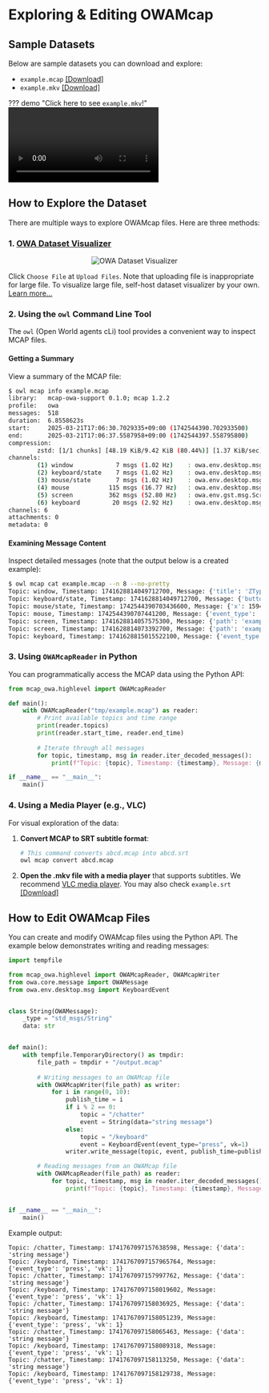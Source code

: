 # Exploring & Editing OWAMcap

## Sample Datasets

Below are sample datasets you can download and explore:

- `example.mcap` [[Download]](https://github.com/open-world-agents/open-world-agents/blob/main/docs/data/example.mcap)
- `example.mkv` [[Download]](https://github.com/open-world-agents/open-world-agents/blob/main/docs/data/example.mkv)

??? demo "Click here to see `example.mkv`!"
    <video controls>
    <source src="../example.mkv" type="video/mp4">
    </video>

## How to Explore the Dataset

There are multiple ways to explore OWAMcap files. Here are three methods:

### 1. [OWA Dataset Visualizer](https://huggingface.co/spaces/open-world-agents/visualize_dataset)

<div align="center">
  <img src="../viewer.png" alt="OWA Dataset Visualizer"/>
</div>

Click `Choose File` at `Upload Files`. Note that uploading file is inappropriate for large file. To visualize large file, self-host dataset visualizer by your own. [Learn more...](viewer.md)

### 2. Using the `owl` Command Line Tool

The `owl` (Open World agents cLi) tool provides a convenient way to inspect MCAP files.

#### Getting a Summary

View a summary of the MCAP file:

```bash
$ owl mcap info example.mcap
library:   mcap-owa-support 0.1.0; mcap 1.2.2
profile:   owa
messages:  518
duration:  6.8558623s
start:     2025-03-21T17:06:30.7029335+09:00 (1742544390.702933500)
end:       2025-03-21T17:06:37.5587958+09:00 (1742544397.558795800)
compression:
        zstd: [1/1 chunks] [48.19 KiB/9.42 KiB (80.44%)] [1.37 KiB/sec]
channels:
        (1) window            7 msgs (1.02 Hz)    : owa.env.desktop.msg.WindowInfo [jsonschema]
        (2) keyboard/state    7 msgs (1.02 Hz)    : owa.env.desktop.msg.KeyboardState [jsonschema]
        (3) mouse/state       7 msgs (1.02 Hz)    : owa.env.desktop.msg.MouseState [jsonschema]
        (4) mouse           115 msgs (16.77 Hz)   : owa.env.desktop.msg.MouseEvent [jsonschema]
        (5) screen          362 msgs (52.80 Hz)   : owa.env.gst.msg.ScreenEmitted [jsonschema]
        (6) keyboard         20 msgs (2.92 Hz)    : owa.env.desktop.msg.KeyboardEvent [jsonschema]
channels: 6
attachments: 0
metadata: 0
```

#### Examining Message Content

Inspect detailed messages (note that the output below is a created example):

```bash
$ owl mcap cat example.mcap --n 8 --no-pretty
Topic: window, Timestamp: 1741628814049712700, Message: {'title': 'ZType – Typing Game - Type to Shoot - Chromium', 'rect': [389, 10, 955, 1022], 'hWnd': 7540094}
Topic: keyboard/state, Timestamp: 1741628814049712700, Message: {'buttons': []}
Topic: mouse/state, Timestamp: 1742544390703436600, Message: {'x': 1594, 'y': 1112, 'buttons': []}
Topic: mouse, Timestamp: 1742544390707441200, Message: {'event_type': 'move', 'x': 1597, 'y': 1112}
Topic: screen, Timestamp: 1741628814057575300, Message: {'path': 'example.mkv', 'pts': 14866666666, 'utc_ns': 1741628814056571100}
Topic: screen, Timestamp: 1741628814073392700, Message: {'path': 'example.mkv', 'pts': 14883333333, 'utc_ns': 1741628814072476900}
Topic: keyboard, Timestamp: 1741628815015522100, Message: {'event_type': 'release', 'vk': 162}
```

### 3. Using `OWAMcapReader` in Python

You can programmatically access the MCAP data using the Python API:

```python
from mcap_owa.highlevel import OWAMcapReader

def main():
    with OWAMcapReader("tmp/example.mcap") as reader:
        # Print available topics and time range
        print(reader.topics)
        print(reader.start_time, reader.end_time)
        
        # Iterate through all messages
        for topic, timestamp, msg in reader.iter_decoded_messages():
            print(f"Topic: {topic}, Timestamp: {timestamp}, Message: {msg}")

if __name__ == "__main__":
    main()
```

### 4. Using a Media Player (e.g., VLC)

For visual exploration of the data:

1. **Convert MCAP to SRT subtitle format**:
   ```bash
   # This command converts abcd.mcap into abcd.srt
   owl mcap convert abcd.mcap
   ```

2. **Open the .mkv file with a media player** that supports subtitles. We recommend [VLC media player](https://www.videolan.org/vlc/). You may also check `example.srt` [[Download]](https://github.com/open-world-agents/open-world-agents/blob/main/docs/data/example.srt)

## How to Edit OWAMcap Files

You can create and modify OWAMcap files using the Python API. The example below demonstrates writing and reading messages:

```python
import tempfile

from mcap_owa.highlevel import OWAMcapReader, OWAMcapWriter
from owa.core.message import OWAMessage
from owa.env.desktop.msg import KeyboardEvent


class String(OWAMessage):
    _type = "std_msgs/String"
    data: str


def main():
    with tempfile.TemporaryDirectory() as tmpdir:
        file_path = tmpdir + "/output.mcap"
        
        # Writing messages to an OWAMcap file
        with OWAMcapWriter(file_path) as writer:
            for i in range(0, 10):
                publish_time = i
                if i % 2 == 0:
                    topic = "/chatter"
                    event = String(data="string message")
                else:
                    topic = "/keyboard"
                    event = KeyboardEvent(event_type="press", vk=1)
                writer.write_message(topic, event, publish_time=publish_time)

        # Reading messages from an OWAMcap file
        with OWAMcapReader(file_path) as reader:
            for topic, timestamp, msg in reader.iter_decoded_messages():
                print(f"Topic: {topic}, Timestamp: {timestamp}, Message: {msg}")


if __name__ == "__main__":
    main()
```

Example output:

```
Topic: /chatter, Timestamp: 1741767097157638598, Message: {'data': 'string message'}
Topic: /keyboard, Timestamp: 1741767097157965764, Message: {'event_type': 'press', 'vk': 1}
Topic: /chatter, Timestamp: 1741767097157997762, Message: {'data': 'string message'}
Topic: /keyboard, Timestamp: 1741767097158019602, Message: {'event_type': 'press', 'vk': 1}
Topic: /chatter, Timestamp: 1741767097158036925, Message: {'data': 'string message'}
Topic: /keyboard, Timestamp: 1741767097158051239, Message: {'event_type': 'press', 'vk': 1}
Topic: /chatter, Timestamp: 1741767097158065463, Message: {'data': 'string message'}
Topic: /keyboard, Timestamp: 1741767097158089318, Message: {'event_type': 'press', 'vk': 1}
Topic: /chatter, Timestamp: 1741767097158113250, Message: {'data': 'string message'}
Topic: /keyboard, Timestamp: 1741767097158129738, Message: {'event_type': 'press', 'vk': 1}
```